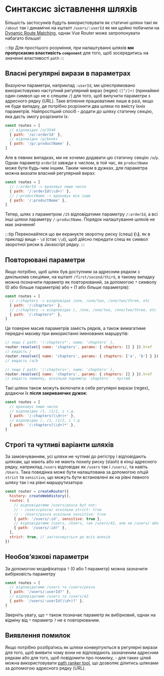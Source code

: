# Синтаксис зіставлення шляхів

<VueSchoolLink
  href="https://vueschool.io/lessons/vue-router-4-advanced-routes-matching-syntax"
  title="Learn how to use advanced route routes' matching syntax"
/>

Більшість застосунків будуть використовувати як статичні шляхи такі як  `/about` так і динамічні на кшталт `/users/:userId` як ми щойно побачили на [Dynamic Route Matching](./dynamic-matching.md), однак Vue Router може запропонувати набагато більше!

:::tip
Для простішого розуміння, при налаштуванні шляхів **ми пропускаємо властивість `component`** для того, щоб зосередитись на значенні властивості `path`
:::

## Власні регулярні вирази в параметрах

Вказуючи параметри, наприклад `:userId`, ми цілеспрямовано використовуємо наступний регулярний вираз (regex) `([^/]+)` (принаймні один символ що не є слешем `/`) для того, щоб вилучити параметри з адресного рядку (URL). Таке втілення працюватиме лише в разі, якщо не буде випадку, де потрібно розрізнити два шляхи по вмісту їхніх параметрів. Найпростіший спосіб - додати до шляху статичну секцію, яка дасть змогу розрізнити їх:
```js
const routes = [
  // відповідає /o/3549
  { path: '/o/:orderId' },
  // відповідає /p/books
  { path: '/p/:productName' },
]
```

Але в певних випадках, ми не хочемо додавати цю статичну секцію `/o`/`p`. Однак параметр `orderId` завжди є числом, в той час, як  `productName` може бути будь-чим іншим.
Таким чином в дужках, для параметра можна вказати власний регулярний вираз:

```js
const routes = [
  // /:orderId -> враховує лише числа
  { path: '/:orderId(\\d+)' },
  // /:productName -> враховує все інше
  { path: '/:productName' },
]
```

Тепер, шлях з параметром `/25` відповідатиме параметру `/:orderId`, а всі інші шляхи параметру `/:productName`. Порядок налаштування шляхів не має значення!

:::tip
Переконайтеся що ви екрануєте зворотну риску (слеш) **(`\`)**, як в прикладі вище - `\d` (стає `\\d`), щоб дійсно передати слеш як символ зворотної риски в Javascript рядку.
:::

## Повторювані параметри 

Якщо потрібно, щоб шлях був доступним за адресним рядком з декількома секціями, на кшталт  `/first/second/third`, в такому випадку можна позначити параметр як повторюваний, 
за допомогою `*` символу (0 або більше параметрів) або `+` (1 або більше параметрів):

```js
const routes = [
  // /:chapters -> віпдповідає /one, /one/two, /one/two/three, etc
  { path: '/:chapters+' },
  // /:chapters -> віпдповідає /, /one, /one/two, /one/two/three, etc
  { path: '/:chapters*' },
]
```

Це поверне масив параметрів замість рядків, а також вимагатиме передачі масиву при використанні іменованих маршрутів:

```js
// якщо { path: '/:chapters*', name: 'chapters' },
router.resolve({ name: 'chapters', params: { chapters: [] } }).href
// видасть /
router.resolve({ name: 'chapters', params: { chapters: ['a', 'b'] } }).href
// видасть /a/b

// якщо { path: '/:chapters+', name: 'chapters' },
router.resolve({ name: 'chapters', params: { chapters: [] } }).href
// видасть помилку, оскільки параметр `chapters` - пустий
```

Такі шляхи також можуть включати в себе регулярні вирази (regex), додаючи їх **після закриваючих дужок**:
```js
const routes = [
  // враховує лише числа
  // відповідає /1, /1/2, і т.д.
  { path: '/:chapters(\\d+)+' },
  // відповідає /, /1, /1/2, і т.д
  { path: '/:chapters(\\d+)*' },
]
```

## Строгі та чутливі варіанти шляхів


За замовчуванням, усі шляхи не чутливі до регістру і відповідають шляхам, що мають або не мають похилу риску (slash) в кінці адресного рядку, наприклад `/users` відповідає як `/users` так і `/users/`, та навіть `/Users`. 
Така поведінка може бути налаштована за допомогою опцій `strict` та `sensitive`, що можуть бути встановлені як на рівні певного шляху так і на рівні маршрутизатора:

```js
const router = createRouter({
  history: createWebHistory(),
  routes: [
    // відповідатиме /users/posva but not:
    // - /users/posva/ оскільки strict: true
    // - /Users/posva оскільки sensitive: true
    { path: '/users/:id', sensitive: true },
    // відповідатиме /users, /Users, так /users/42, але не /users/ або /users/42/
    { path: '/users/:id?' },
  ],
  strict: true, // застосовується до всіх шляхів
})
```

## Необовʼязкові параметри

За допомогою модифікатора `?` (0 або 1 параметр) можна зазначити вибірковість параметру

```js
const routes = [
  // відповідатиме /users та /users/posva
  { path: '/users/:userId?' },
  // відповідатиме /users та /users/42
  { path: '/users/:userId(\\d+)?' },
]
```
Зверніть увагу, що `*` також позначає параметр як вибірковий, однак на відміну від `*` параметр `?` не є повторюваним.

## Виявлення помилок

Якщо потрібно розібратись як шляхи конвертуються в регулярні вирази для того, щоб виявити чому вони не відповідають зазначеним адресним рядкам або для того, щоб повідомити про помилку, -
для таких цілей можна використовувати [path ranker tool](https://paths.esm.dev/?p=AAMeJSyAwR4UbFDAFxAcAGAIJXMAAA..#), що дозволяє ділитись шляхами за допомогою адресного рядку (URL).
